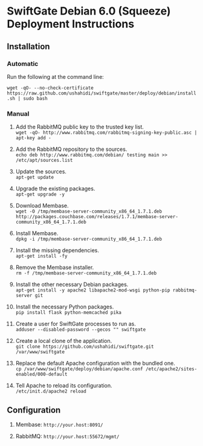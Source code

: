 # SwiftGate Debian 6.0 (Squeeze) Deployment Instructions

## Installation

### Automatic

Run the following at the command line:

`wget -qO- --no-check-certificate https://raw.github.com/ushahidi/swiftgate/master/deploy/debian/install.sh | sudo bash`

### Manual

1. Add the RabbitMQ public key to the trusted key list.  
`wget -qO- http://www.rabbitmq.com/rabbitmq-signing-key-public.asc | apt-key add -`
	 	
2. Add the RabbitMQ repository to the sources.  
`echo deb http://www.rabbitmq.com/debian/ testing main >> /etc/apt/sources.list`

3. Update the sources.  
`apt-get update`

4. Upgrade the existing packages.  
`apt-get upgrade -y`

5. Download Membase.  
`wget -O /tmp/membase-server-community_x86_64_1.7.1.deb http://packages.couchbase.com/releases/1.7.1/membase-server-community_x86_64_1.7.1.deb`

6. Install Membase.  
`dpkg -i /tmp/membase-server-community_x86_64_1.7.1.deb`

7. Install the missing dependencies.  
`apt-get install -fy`

8. Remove the Membase installer.  
`rm -f /tmp/membase-server-community_x86_64_1.7.1.deb`

9. Install the other necessary Debian packages.  
`apt-get install -y apache2 libapache2-mod-wsgi python-pip rabbitmq-server git`

10. Install the necessary Python packages.  
`pip install flask python-memcached pika`

11. Create a user for SwiftGate processes to run as.  
`adduser --disabled-password --gecos "" swiftgate`

12. Create a local clone of the application.  
`git clone https://github.com/ushahidi/swiftgate.git /var/www/swiftgate`

13. Replace the default Apache configuration with the bundled one.  
`cp /var/www/swiftgate/deploy/debian/apache.conf /etc/apache2/sites-enabled/000-default`

14. Tell Apache to reload its configuration.  
`/etc/init.d/apache2 reload`

## Configuration

1. Membase: `http://your.host:8091/`

2. RabbitMQ: `http://your.host:55672/mgmt/`